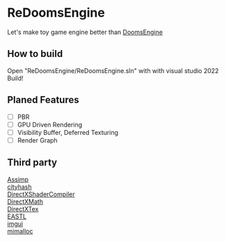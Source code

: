 ﻿# ReDoomsEngine
Let's make toy game engine better than [DoomsEngine](https://github.com/SungJJinKang/DoomsEngine)

## How to build
Open "ReDoomsEngine/ReDoomsEngine.sln" with with visual studio 2022    
Build!

## Planed Features
- [ ] PBR
- [ ] GPU Driven Rendering
- [ ] Visibility Buffer, Deferred Texturing
- [ ] Render Graph
## Third party
[Assimp](https://github.com/assimp/assimp)        
[cityhash](https://github.com/google/cityhash)        
[DirectXShaderCompiler](https://github.com/microsoft/DirectXShaderCompiler)        
[DirectXMath](https://github.com/microsoft/DirectXMath)        
[DirectXTex](https://github.com/microsoft/DirectXTex)        
[EASTL](https://github.com/electronicarts/EASTL)        
[imgui](https://github.com/ocornut/imgui)        
[mimalloc](https://github.com/microsoft/mimalloc)        
